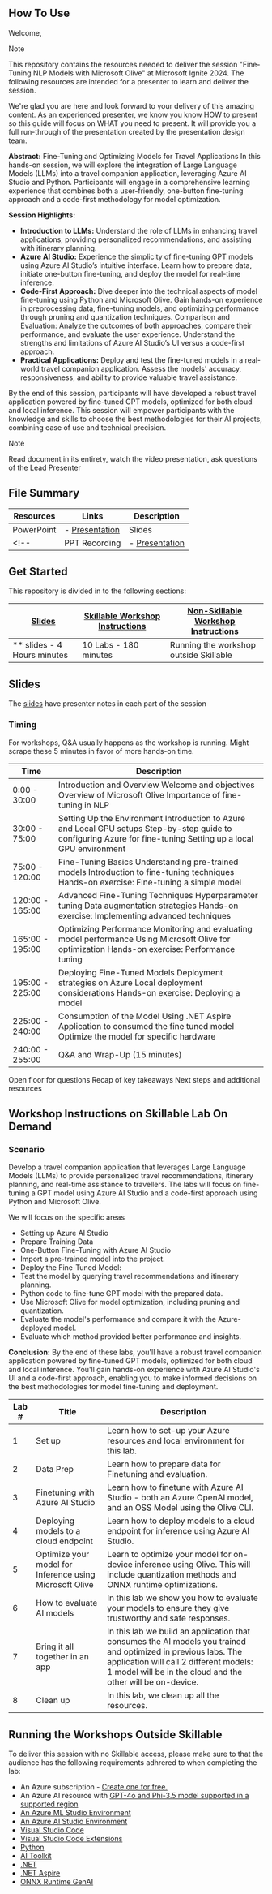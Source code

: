 ## How To Use

Welcome,

> [!NOTE]
>This repository contains the resources needed to deliver the session "Fine-Tuning NLP Models with Microsoft Olive" at Microsoft Ignite 2024.
> The following resources are intended for a presenter to learn and deliver the session.

We're glad you are here and look forward to your delivery of this amazing content. As an experienced presenter, we know you know HOW to present so this guide will focus on WHAT you need to present. It will provide you a full run-through of the presentation created by the presentation design team. 

**Abstract:**
Fine-Tuning and Optimizing Models for Travel Applications
In this hands-on session, we will explore the integration of Large Language Models (LLMs) into a travel companion application, leveraging Azure AI Studio and Python. Participants will engage in a comprehensive learning experience that combines both a user-friendly, one-button fine-tuning approach and a code-first methodology for model optimization.

**Session Highlights:**
- **Introduction to LLMs:** Understand the role of LLMs in enhancing travel applications, providing personalized recommendations, and assisting with itinerary planning.
- **Azure AI Studio:** Experience the simplicity of fine-tuning GPT models using Azure AI Studio’s intuitive interface. Learn how to prepare data, initiate one-button fine-tuning, and deploy the model for real-time inference.
- **Code-First Approach:** Dive deeper into the technical aspects of model fine-tuning using Python and Microsoft Olive. Gain hands-on experience in preprocessing data, fine-tuning models, and optimizing performance through pruning and quantization techniques.
Comparison and Evaluation: Analyze the outcomes of both approaches, compare their performance, and evaluate the user experience. Understand the strengths and limitations of Azure AI Studio’s UI versus a code-first approach.
- **Practical Applications:** Deploy and test the fine-tuned models in a real-world travel companion application. Assess the models' accuracy, responsiveness, and ability to provide valuable travel assistance.

By the end of this session, participants will have developed a robust travel application powered by fine-tuned GPT models, optimized for both cloud and local inference. This session will empower participants with the knowledge and skills to choose the best methodologies for their AI projects, combining ease of use and technical precision.


> [!NOTE]
> Read document in its entirety, watch the video presentation, ask questions of the Lead Presenter

## File Summary

| Resources          | Links                            | Description |
|-------------------|----------------------------------|-------------------|
| PowerPoint        | - [Presentation](https://aka.ms/..) | Slides |
<!-- | PPT Recording     | - [Presentation]() | Video Recording of the PowerPoint slides with no audio | -->

## Get Started

This repository is divided in to the following sections:

| [Slides](https://aka.ms/..) | [Skillable Workshop Instructions](/lab/Skillable%20Workshop%20Instructions/00_Introduction.md) | [Non-Skillable Workshop Instructions](/lab/README.md) |
|-------------------|---------------------------|--------------------------------------
| ** slides - 4 Hours minutes| 10 Labs - 180 minutes | Running the workshop outside Skillable |

## Slides

The [slides](./PRE016-Ignite2024.pdf) have presenter notes in each part of the session

### Timing

For workshops, Q&A usually happens as the workshop is running. Might scrape these 5 minutes in favor of more hands-on time.​

| Time        | Description
--------------|-------------
0:00 - 30:00   | Introduction and Overview Welcome and objectives Overview of Microsoft Olive Importance of fine-tuning in NLP
30:00 -  75:00  | Setting Up the Environment Introduction to Azure and Local GPU setups Step-by-step guide to configuring Azure for fine-tuning Setting up a local GPU environment
75:00 - 120:00  | Fine-Tuning Basics Understanding pre-trained models Introduction to fine-tuning techniques Hands-on exercise: Fine-tuning a simple model
120:00 - 165:00 | Advanced Fine-Tuning Techniques Hyperparameter tuning Data augmentation strategies Hands-on exercise: Implementing advanced techniques
165:00 - 195:00 | Optimizing Performance Monitoring and evaluating model performance Using Microsoft Olive for optimization Hands-on exercise: Performance tuning
195:00 - 225:00 | Deploying Fine-Tuned Models Deployment strategies on Azure Local deployment considerations Hands-on exercise: Deploying a model
225:00 - 240:00 |Consumption of the Model Using .NET Aspire Application to consumed the fine tuned model Optimize the model for specific hardware
240:00 - 255:00 |Q&A and Wrap-Up (15 minutes)
Open floor for questions Recap of key takeaways Next steps and additional resources

## Workshop Instructions on Skillable Lab On Demand

### Scenario

Develop a travel companion application that leverages Large Language Models (LLMs) to provide personalized travel recommendations, itinerary planning, and real-time assistance to travellers. The labs will focus on fine-tuning a GPT model using Azure AI Studio and a code-first approach using Python and Microsoft Olive.

We will focus on the specific areas 
- Setting up Azure AI Studio
- Prepare Training Data
- One-Button Fine-Tuning with Azure AI Studio
- Import a pre-trained model into the project.
- Deploy the Fine-Tuned Model:
- Test the model by querying travel recommendations and itinerary planning.
- Python code to fine-tune GPT model with the prepared data.
- Use Microsoft Olive for model optimization, including pruning and quantization.
- Evaluate the model's performance and compare it with the Azure-deployed model.
- Evaluate which method provided better performance and insights.

**Conclusion:**
By the end of these labs, you'll have a robust travel companion application powered by fine-tuned GPT models, optimized for both cloud and local inference. You'll gain hands-on experience with Azure AI Studio's UI and a code-first approach, enabling you to make informed decisions on the best methodologies for model fine-tuning and deployment.


| Lab # | Title | Description |
| ----- | ------ |----------- |
| 1 | Set up | Learn how to set-up your Azure resources and local environment for this lab. |
| 2 | Data Prep | Learn how to prepare data for Finetuning and evaluation. |
| 3 | Finetuning with Azure AI Studio | Learn how to finetune with Azure AI Studio - both an Azure OpenAI model, and an OSS Model using the Olive CLI. |
| 4 | Deploying models to a cloud endpoint | Learn how to deploy models to a cloud endpoint for inference using Azure AI Studio. |
| 5 | Optimize your model for Inference using Microsoft Olive | Learn to optimize your model for on-device inference using Olive. This will include quantization methods and ONNX runtime optimizations. |
| 6 | How to evaluate AI models | In this lab we show you how to evaluate your models to ensure they give trustworthy and safe responses. |
| 7 | Bring it all together in an app | In this lab we build an application that consumes the AI models you trained and optimized in previous labs. The application will call 2 different models: 1 model will be in the cloud and the other will be on-device. |
| 8 | Clean up | In this lab, we clean up all the resources.


## Running the Workshops Outside Skillable

To deliver this session with no Skillable access, please make sure to that the audience has the following requirements adhrered to when completing the lab:

- An Azure subscription - [Create one for free.](https://azure.microsoft.com/free/cognitive-services)
- An Azure AI resource with [GPT-4o and Phi-3.5 model supported in a supported region](https://docs.microsoft.com/en-us/azure/cognitive-services/phi-3-5-models)
- [An Azure ML Studio Environment](https://ml.azure.com)
- [An Azure AI Studio Environment](https://ai.azure.com)
- [Visual Studio Code](https://code.visualstudio.com/) 
- [Visual Studio Code Extensions](https://marketplace.visualstudio.com/VSCode)
- [Python](https://marketplace.visualstudio.com/items?itemName=ms-python.python)
- [AI Toolkit](https://marketplace.visualstudio.com/items?itemName=ms-windows-ai-studio.windows-ai-studio)
- [.NET](http://dot.net/)
- [.NET Aspire](https://learn.microsoft.com/en-us/dotnet/aspire/get-started/aspire-overview)
- [ONNX Runtime GenAI](https://github.com/microsoft/onnxruntime-genai)
  

